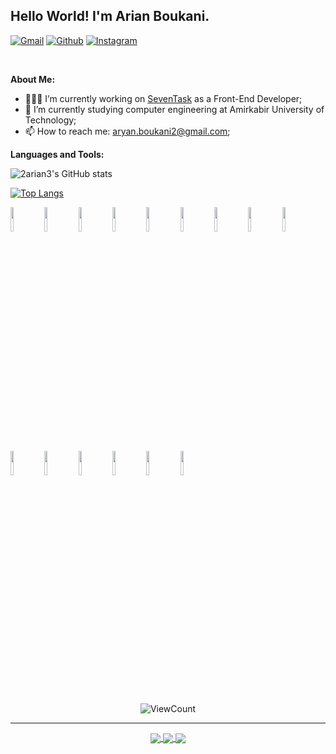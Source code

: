 ## Hello World! I'm Arian Boukani.

[![Gmail](https://img.shields.io/badge/-Gmail-c14438?style=flat&logo=Gmail&logoColor=white)](mailto:aryan.boukani2@gmail.com)
[![Github](https://img.shields.io/badge/-Github-000?style=flat&logo=Github&logoColor=white)](https://github.com/2arian3)
[![Instagram](https://img.shields.io/badge/-Instagram-c13584?style=flat&labelColor=c13584&logo=instagram&logoColor=white)](https://www.instagram.com/2arian3/)

&nbsp;

**About Me:**

- 👨🏽‍💻 I’m currently working on [SevenTask](https://app.seventask.com/) as a Front-End Developer;
- 🌱 I’m currently studying computer engineering at Amirkabir University of Technology; 
- 📫 How to reach me: aryan.boukani2@gmail.com;

**Languages and Tools:** 

![2arian3's GitHub stats](https://github-readme-stats.vercel.app/api?username=2arian3&show_icons=true&hide_border=false&theme=tokyonight)

[![Top Langs](https://github-readme-stats.vercel.app/api/top-langs?username=2arian3&layout=compact&theme=tokyonight)](https://github.com/2arian3)
<p>
  <code><img width="10%" src="https://www.vectorlogo.zone/logos/angular/angular-ar21.svg"></code>
  <code><img width="10%" src="https://www.vectorlogo.zone/logos/reactjs/reactjs-ar21.svg"></code>
  <code><img width="10%" src="https://www.vectorlogo.zone/logos/python/python-ar21.svg"></code>
  <code><img width="10%" src="https://www.vectorlogo.zone/logos/java/java-ar21.svg"></code>
  <code><img width="10%" src="https://www.vectorlogo.zone/logos/dotnet/dotnet-ar21.svg"></code>
  <code><img width="10%" src="https://www.vectorlogo.zone/logos/w3_html5/w3_html5-ar21.svg"></code>
  <code><img width="10%" src="https://www.vectorlogo.zone/logos/w3_css/w3_css-ar21.svg"></code>
  <code><img width="10%" src="https://www.vectorlogo.zone/logos/javascript/javascript-horizontal.svg"></code>
  <code><img width="10%" src="https://www.vectorlogo.zone/logos/typescriptlang/typescriptlang-ar21.svg"></code>
  <code><img width="10%" src="https://www.vectorlogo.zone/logos/getbootstrap/getbootstrap-ar21.svg"></code>
  <code><img width="10%" src="https://www.vectorlogo.zone/logos/mysql/mysql-ar21.svg"></code>
  <code><img width="10%" src="https://www.vectorlogo.zone/logos/git-scm/git-scm-ar21.svg"></code>
  <code><img width="10%" src="https://www.vectorlogo.zone/logos/gnu/gnu-ar21.svg"></code>
  <code><img width="10%" src="https://www.vectorlogo.zone/logos/figma/figma-ar21.svg"></code>
  <code><img width="10%" src="https://www.vectorlogo.zone/logos/arduino/arduino-ar21.svg"></code>
</p>

<p align="center">
  <img alt="ViewCount" src="https://views.whatilearened.today/views/github/2arian3/2arian3.svg" />
</p>

---

<p align="center">
  <a href="https://github.com/2arian3/2arian3.github.io">
    <img align="center" src="https://github-readme-stats.vercel.app/api/pin/?username=2arian3&repo=2arian3.github.io" />
  </a>
  <a href="https://github.com/2arian3/Cool-Programming-Challenges">
    <img align="center" src="https://github-readme-stats.vercel.app/api/pin/?username=2arian3&repo=Cool-Programming-Challenges" />
  </a>
  <a href="https://github.com/mohammadsadra/OnlineStockShop">
    <img align="center" src="https://github-readme-stats.vercel.app/api/pin/?username=mohammadsadra&repo=OnlineStockShop" />
  </a>
</p>